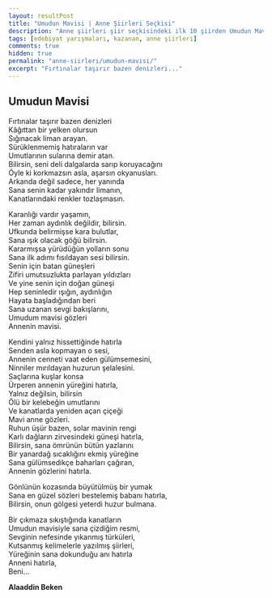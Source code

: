 ```yaml
---
layout: resultPost
title: "Umudun Mavisi | Anne Şiirleri Seçkisi"
description: "Anne şiirleri şiir seçkisindeki ilk 10 şiirden Umudun Mavisi şiiri..."
tags: [edebiyat yarışmaları, kazanan, anne şiirleri]
comments: true
hidden: true
permalink: "anne-siirleri/umudun-mavisi/"
excerpt: "Fırtınalar taşırır bazen denizleri..."
---
```


## Umudun Mavisi

Fırtınalar taşırır bazen denizleri  
Kâğıttan bir yelken olursun  
Sığınacak liman arayan.  
Sürüklenmemiş hatıraların var  
Umutlarının sularına demir atan.  
Bilirsin, seni deli dalgalarda sarıp koruyacağını  
Öyle ki korkmazsın asla, aşarsın okyanusları.  
Arkanda değil sadece, her yanında  
Sana senin kadar yakındır limanın,  
Kanatlarındaki renkler tozlaşmasın.  
  
Karanlığı vardır yaşamın,  
Her zaman aydınlık değildir, bilirsin.  
Ufkunda belirmişse kara bulutlar,  
Sana ışık olacak göğü bilirsin.  
Kararmışsa yürüdüğün yolların sonu  
Sana ilk adımı fısıldayan sesi bilirsin.  
Senin için batan güneşleri  
Zifiri umutsuzlukta parlayan yıldızları  
Ve yine senin için doğan güneşi  
Hep seninledir ışığın, aydınlığın  
Hayata başladığından beri  
Sana uzanan sevgi bakışlarını,  
Umudum mavisi gözleri  
Annenin mavisi.  
  
Kendini yalnız hissettiğinde hatırla  
Senden asla kopmayan o sesi,  
Annenin cenneti vaat eden gülümsemesini,  
Ninniler mırıldayan huzurun şelalesini.  
Saçlarına kuşlar konsa  
Ürperen annenin yüreğini hatırla,  
Yalnız değilsin, bilirsin  
Ölü bir kelebeğin umutlarını  
Ve kanatlarda yeniden açan çiçeği  
Mavi anne gözleri.  
Ruhun üşür bazen, solar mavinin rengi  
Karlı dağların zirvesindeki güneşi hatırla,  
Bilirsin, sana ömrünün bütün yazlarını  
Bir yanardağ sıcaklığını ekmiş yüreğine  
Sana gülümsedikçe baharları çağıran,  
Annenin gözlerini hatırla.  
  
Gönlünün kozasında büyütülmüş bir yumak  
Sana en güzel sözleri bestelemiş babanı hatırla,  
Bilirsin,  onun gölgesi yeterdi huzur bulmana.  
  
Bir çıkmaza sıkıştığında kanatların  
Umudun mavisiyle sana çizdiğim resmi,  
Sevginin nefesinde yıkanmış türküleri,  
Kutsanmış kelimelerle yazılmış şiirleri,  
Yüreğinin sana dokunduğu anı hatırla  
Anneni hatırla,  
Beni…  

**Alaaddin Beken**
